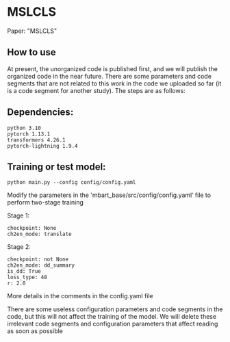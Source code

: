 # MSLCLS
Paper: "MSLCLS"

## How to use
At present, the unorganized code is published first, and we will publish the organized code in the near future. There are some parameters and code segments that are not related to this work in the code we uploaded so far (it is a code segment for another study). The steps are as follows:

## Dependencies:
```
python 3.10
pytorch 1.13.1
transformers 4.26.1
pytorch-lightning 1.9.4 
```

## Training or test model:
```
python main.py --config config/config.yaml
```
Modify the parameters in the 'mbart_base/src/config/config.yaml‘ file to perform two-stage training

Stage 1:
```
checkpoint: None
ch2en_mode: translate  
```
Stage 2:
```
checkpoint: not None
ch2en_mode: dd_summary
is_dd: True
loss_type: 48
r: 2.0
```
More details in the comments in the config.yaml file

There are some useless configuration parameters and code segments in the code, but this will not affect the training of the model. We will delete these irrelevant code segments and configuration parameters that affect reading as soon as possible
